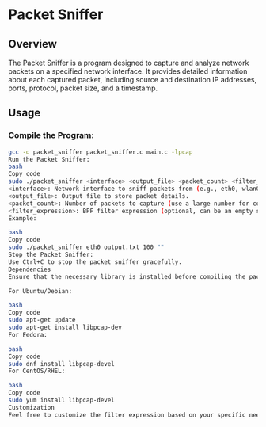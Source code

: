 # Packet Sniffer

## Overview

The Packet Sniffer is a program designed to capture and analyze network packets on a specified network interface. It provides detailed information about each captured packet, including source and destination IP addresses, ports, protocol, packet size, and a timestamp.

## Usage

### Compile the Program:

```bash
gcc -o packet_sniffer packet_sniffer.c main.c -lpcap
Run the Packet Sniffer:
bash
Copy code
sudo ./packet_sniffer <interface> <output_file> <packet_count> <filter_expression>
<interface>: Network interface to sniff packets from (e.g., eth0, wlan0).
<output_file>: Output file to store packet details.
<packet_count>: Number of packets to capture (use a large number for continuous capture).
<filter_expression>: BPF filter expression (optional, can be an empty string).
Example:

bash
Copy code
sudo ./packet_sniffer eth0 output.txt 100 ""
Stop the Packet Sniffer:
Use Ctrl+C to stop the packet sniffer gracefully.
Dependencies
Ensure that the necessary library is installed before compiling the packet sniffer:

For Ubuntu/Debian:

bash
Copy code
sudo apt-get update
sudo apt-get install libpcap-dev
For Fedora:

bash
Copy code
sudo dnf install libpcap-devel
For CentOS/RHEL:

bash
Copy code
sudo yum install libpcap-devel
Customization
Feel free to customize the filter expression based on your specific needs. If you encounter any issues or have questions, please let me know!
